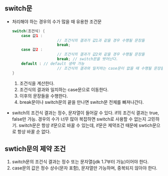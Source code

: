 ## switch문

- 처리해야 하는 경우의 수가 많을 때 유용한 조건문
    
    ```java
    switch(조건식) {
    	case 값1 :
    					// 조건식의 결과가 값1과 같을 경우 수행될 문장들
    					break;
    	case 값2 :
    					// 조건식의 결과가 값2와 같을 경우 수행될 문장들
    					break; // switch문을 벗어난다.
    	default : // default 생략 가능
    					// 조건식의 결과와 일치하는 case문이 없을 때 수행될 문장들
    }
    ```
    
    1. 조건식을 계산한다.
    2. 조건식의 결과와 일치하는 case문으로 이동한다.
    3. 이후의 문장들을 수행한다.
    4. break문이나 switch문의 끝을 만나면 switch문 전체를 빠져나간다.
- switch의 조건식 결과는 정수, 문자열이 들어갈 수 있다. if의 조건식 결과는 true, false만 가능. 경우의 수가 너무 많아 복잡하면 switch로 사용할 수 없는지 고민하기. switch문은 항상 if문으로 바꿀 수 있는데, if문은 제약조건 때문에 swtich문으로 항상 바꿀 순 없다.

## swtich문의 제약 조건

1. switch문의 조건식 결과는 정수 또는 문자열(jdk 1.7부터 가능)이어야 한다.
2. case문의 값은 정수 상수(문자 포함), 문자열만 가능하며, 중복되지 않아야 한다.